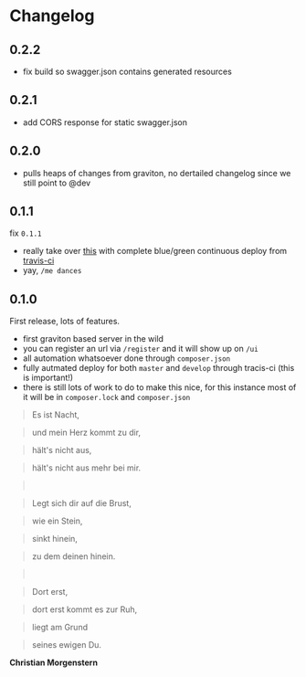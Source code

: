 # Changelog

## 0.2.2

* fix build so swagger.json contains generated resources

## 0.2.1

* add CORS response for static swagger.json

## 0.2.0

* pulls heaps of changes from graviton, no dertailed changelog since we still point to @dev

## 0.1.1

fix ``0.1.1``

* really take over [this](http://gravity-platform-registry.nova.scapp.io/ui/) with complete blue/green continuous deploy from [travis-ci](https://travis-ci.org)
* yay, ``/me dances``

## 0.1.0

First release, lots of features.

* first graviton based server in the wild
* you can register an url via ``/register`` and it will show up on ``/ui``
* all automation whatsoever done through ``composer.json``
* fully autmated deploy for both ``master`` and ``develop`` through tracis-ci (this is important!)
* there is still lots of work to do to make this nice, for this instance most of it will be in ``composer.lock`` and ``composer.json``

> Es ist Nacht,

> und mein Herz kommt zu dir,

> hält's nicht aus,

> hält's nicht aus mehr bei mir.

> <br>

> Legt sich dir auf die Brust,

> wie ein Stein,

> sinkt hinein,

> zu dem deinen hinein.

> <br>

> Dort erst,

> dort erst kommt es zur Ruh,

> liegt am Grund

> seines ewigen Du.

**Christian Morgenstern**
